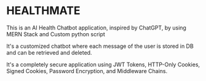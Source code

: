 
# HEALTHMATE

This is an AI Health Chatbot application, inspired by ChatGPT, by using MERN Stack and Custom python script

It's a customized chatbot where each message of the user is stored in DB and can be retrieved and deleted.

It's a completely secure application using JWT Tokens, HTTP-Only Cookies, Signed Cookies, Password Encryption, and Middleware Chains.

